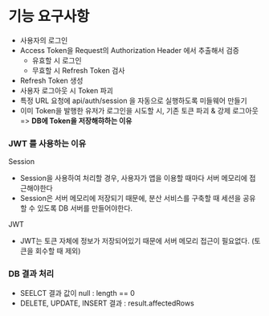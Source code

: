 # 기능 요구사항

- 사용자의 로그인
- Access Token을 Request의 Authorization Header 에서 추출해서 검증
  - 유효할 시 로그인
  - 무효할 시 Refresh Token 검사
- Refresh Token 생성
- 사용자 로그아웃 시 Token 파괴
- 특정 URL 요청에 api/auth/session 을 자동으로 실행하도록 미들웨어 만들기
- 이미 Token을 발행한 유저가 로그인을 시도할 시, 기존 토큰 파괴 & 강제 로그아웃 => <b> DB에 Token을 저장해햐하는 이유 </b>

### JWT 를 사용하는 이유

Session

- Session을 사용하여 처리할 경우, 사용자가 앱을 이용할 때마다 서버 메모리에 접근해야한다
- Session은 서버 메모리에 저장되기 때문에, 분산 서비스를 구축할 때 세션을 공유할 수 있도록 DB 서버를 만들어야한다.

JWT

- JWT는 토큰 자체에 정보가 저장되어있기 때문에 서버 메모리 접근이 필요없다. (토큰을 회수할 때 제외)

### DB 결과 처리

- SEELCT 결과 값이 null : length == 0
- DELETE, UPDATE, INSERT 결과 : result.affectedRows
